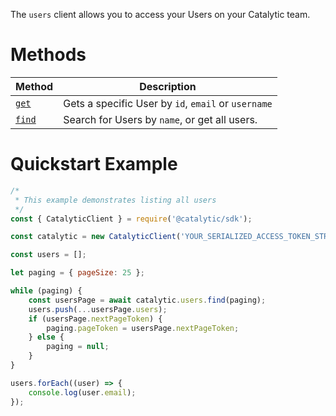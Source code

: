 The `users` client allows you to access your Users on your Catalytic team.

# Methods

| Method                        | Description                                         |
| ----------------------------- | --------------------------------------------------- |
| [`get`](doc:get-a-user-node)  | Gets a specific User by `id`, `email` or `username` |
| [`find`](doc:find-users-node) | Search for Users by `name`, or get all users.       |

# Quickstart Example

```js
/*
 * This example demonstrates listing all users
 */
const { CatalyticClient } = require('@catalytic/sdk');

const catalytic = new CatalyticClient('YOUR_SERIALIZED_ACCESS_TOKEN_STRING');

const users = [];

let paging = { pageSize: 25 };

while (paging) {
    const usersPage = await catalytic.users.find(paging);
    users.push(...usersPage.users);
    if (usersPage.nextPageToken) {
        paging.pageToken = usersPage.nextPageToken;
    } else {
        paging = null;
    }
}

users.forEach((user) => {
    console.log(user.email);
});
```
